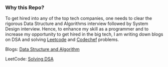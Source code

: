 ### Why this Repo?

To get hired into any of the top tech companies, one needs to clear the rigorous Data Structure and Algorithms interview followed by System Design interview. Hence, 
to enhance my skill as a programmer and to increase my opportunity to get hired in the big tech, I am writing down blogs on DSA and solving [Leetcode](https://leetcode.com/) and [Codechef](https://www.codechef.com/) problems.

Blogs: [Data Structure and Algorithm](mayurji.github.io/data-structure-algorithms/)

LeetCode: [Solving DSA](https://leetcode.com/Mayur-jain/)
